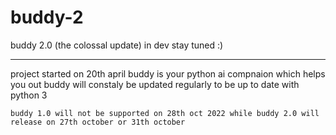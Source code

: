 # buddy-2

buddy 2.0 (the colossal update) in dev stay tuned :)
___________________________________________________________________________________________________________________________________________________________

project started on 20th april buddy is your python ai compnaion which helps you out buddy will constaly be updated regularly to be up to date with python 3


    buddy 1.0 will not be supported on 28th oct 2022 while buddy 2.0 will release on 27th october or 31th october
                                                                            

